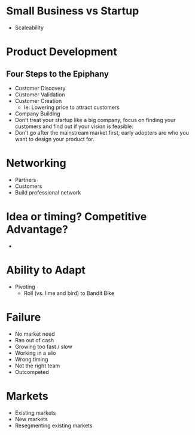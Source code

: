 # Small Business vs Startup
- Scaleability 

# Product Development
## Four Steps to the Epiphany 
- Customer Discovery
- Customer Validation
- Customer Creation
	- Ie: Lowering price to attract customers
- Company Building
- Don’t treat your startup like a big company, focus on finding your customers and find out if your vision is feasible.
- Don’t go after the mainstream market first, early adopters are who you want to design your product for.

# Networking
- Partners
- Customers
- Build professional network

# Idea or timing? Competitive Advantage?
- 

# Ability to Adapt
- Pivoting
	- Roll (vs. lime and bird) to Bandit Bike

# Failure
- No market need
- Ran out of cash
- Growing too fast / slow
- Working in a silo
- Wrong timing
- Not the right team
- Outcompeted

# Markets
- Existing markets
- New markets
- Resegmenting existing markets